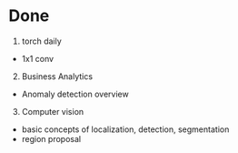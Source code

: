 # Done

1. torch daily
- 1x1 conv

2. Business Analytics
- Anomaly detection overview

3. Computer vision
- basic concepts of localization, detection, segmentation
- region proposal


